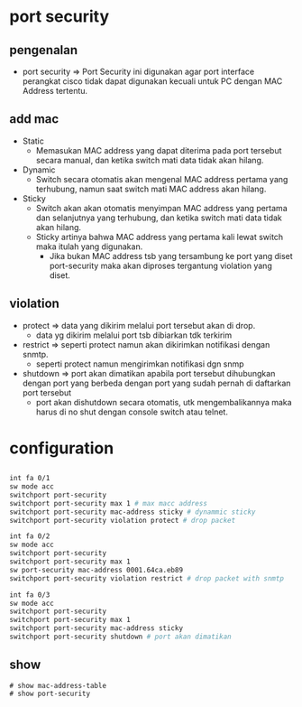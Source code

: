 # port security
## pengenalan
- port security => Port Security ini digunakan agar port interface perangkat cisco tidak dapat 
digunakan kecuali untuk PC dengan MAC Address tertentu.

## add mac
- Static
    - Memasukan MAC address yang dapat diterima pada port tersebut secara manual, dan ketika switch mati data tidak akan hilang.
- Dynamic
    - Switch secara otomatis akan mengenal MAC address pertama yang terhubung, namun saat switch mati MAC address akan hilang.
- Sticky
    - Switch akan akan otomatis menyimpan MAC address yang pertama dan selanjutnya yang terhubung, dan ketika switch mati data tidak akan hilang.
    - Sticky artinya bahwa MAC address yang pertama kali lewat switch maka itulah  yang digunakan. 
        - Jika bukan MAC address tsb yang tersambung ke port yang diset port-security maka akan diproses tergantung violation yang diset. 

## violation
- protect => data yang dikirim melalui port tersebut akan di drop.
    - data yg dikirim melalui port tsb dibiarkan tdk terkirim
- restrict => seperti protect namun akan dikirimkan notifikasi dengan snmtp.
    - seperti protect namun mengirimkan notifikasi dgn snmp
- shutdown => port akan dimatikan apabila port tersebut dihubungkan dengan port yang berbeda dengan port yang sudah pernah di daftarkan port tersebut
    - port akan dishutdown secara otomatis, utk mengembalikannya maka harus di no shut dengan console switch atau telnet.

# configuration
## 
```bash
int fa 0/1
sw mode acc
switchport port-security
switchport port-security max 1 # max macc address
switchport port-security mac-address sticky # dynammic sticky
switchport port-security violation protect # drop packet

int fa 0/2
sw mode acc
switchport port-security
switchport port-security max 1
sw port-security mac-address 0001.64ca.eb89
switchport port-security violation restrict # drop packet with snmtp

int fa 0/3
sw mode acc
switchport port-security
switchport port-security max 1
switchport port-security mac-address sticky
switchport port-security shutdown # port akan dimatikan
```

## show
```
# show mac-address-table
# show port-security
```
